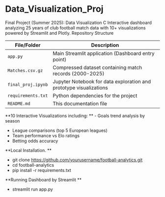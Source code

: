 # Data_Visualization_Proj
Final Project (Summer 2025): Data Visualization C
Interactive dashboard analyzing 25 years of club football match data with 10+ visualizations powered by Streamlit and Plotly.
Repository Structure

| File/Folder       | Description                                                                 |
|-------------------|-----------------------------------------------------------------------------|
| `app.py`          | Main Streamlit application (Dashboard entry point)                          |
| `Matches.csv.gz`  | Compressed dataset containing match records (2000-2025)                     |
| `final_proj.ipynb`| Jupyter Notebook for data exploration and prototype visualizations          |
| `requirements.txt`| Python dependencies for the project                                         |
| `README.md`       | This documentation file   

**10 Interactive Visualizations including:
**  - Goals trend analysis by season
  - League comparisons (top 5 European leagues)
  - Team performance vs Elo ratings
  - Betting odds accuracy

**Local Installation.
**  
  - git clone https://github.com/yourusername/football-analytics.git
  - cd football-analytics
  - pip install -r requirements.txt

**Running Dashboard by Streamlit
**
  - streamlit run app.py
